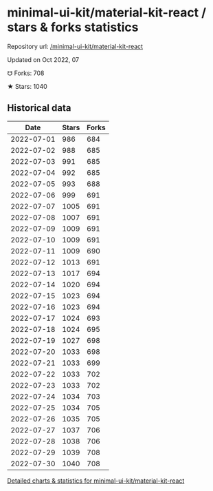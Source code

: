 # minimal-ui-kit/material-kit-react / stars & forks statistics

Repository url: [/minimal-ui-kit/material-kit-react](https://github.com/minimal-ui-kit/material-kit-react)

Updated on Oct 2022, 07

☋ Forks: 708

★ Stars: 1040

## Historical data
| Date | Stars | Forks |
|------|-------|-------|
| 2022-07-01 | 986 | 684 | 
| 2022-07-02 | 988 | 685 | 
| 2022-07-03 | 991 | 685 | 
| 2022-07-04 | 992 | 685 | 
| 2022-07-05 | 993 | 688 | 
| 2022-07-06 | 999 | 691 | 
| 2022-07-07 | 1005 | 691 | 
| 2022-07-08 | 1007 | 691 | 
| 2022-07-09 | 1009 | 691 | 
| 2022-07-10 | 1009 | 691 | 
| 2022-07-11 | 1009 | 690 | 
| 2022-07-12 | 1013 | 691 | 
| 2022-07-13 | 1017 | 694 | 
| 2022-07-14 | 1020 | 694 | 
| 2022-07-15 | 1023 | 694 | 
| 2022-07-16 | 1023 | 694 | 
| 2022-07-17 | 1024 | 693 | 
| 2022-07-18 | 1024 | 695 | 
| 2022-07-19 | 1027 | 698 | 
| 2022-07-20 | 1033 | 698 | 
| 2022-07-21 | 1033 | 699 | 
| 2022-07-22 | 1033 | 702 | 
| 2022-07-23 | 1033 | 702 | 
| 2022-07-24 | 1034 | 703 | 
| 2022-07-25 | 1034 | 705 | 
| 2022-07-26 | 1035 | 705 | 
| 2022-07-27 | 1037 | 706 | 
| 2022-07-28 | 1038 | 706 | 
| 2022-07-29 | 1039 | 708 | 
| 2022-07-30 | 1040 | 708 | 


[Detailed charts & statistics for minimal-ui-kit/material-kit-react](https://reviewgithub.com/rep/minimal-ui-kit/material-kit-react)
